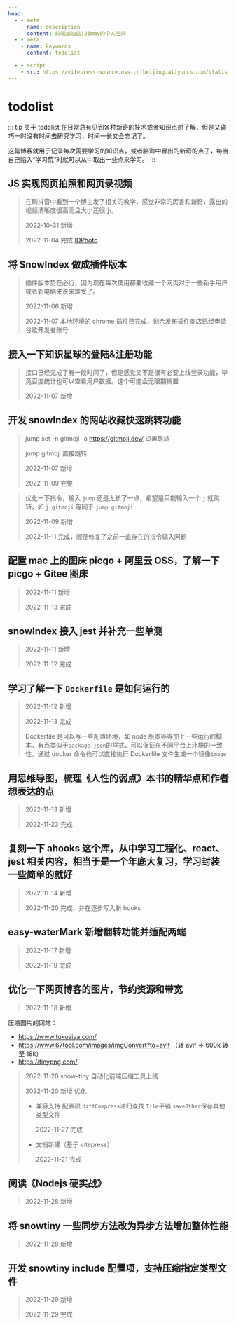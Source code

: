 ```yaml
---
head:
  - - meta
    - name: description
      content: 前端加油站|Jimmy的个人空间
  - - meta
    - name: keywords
      content: todolist

  - - script
    - src: https://vitepress-source.oss-cn-beijing.aliyuncs.com/statistics.js
---
```


# todolist

::: tip 关于 todolist
在日常总有见到各种新奇的技术或者知识点想了解，但是又碰巧一时没有时间去研究学习，时间一长又会忘记了。

这篇博客就用于记录每次需要学习的知识点，或者脑海中冒出的新奇的点子，每当自己陷入“学习荒”时就可以从中取出一些点来学习。
:::

## JS 实现网页拍照和网页录视频

> 在刷抖音中看到一个博主发了相关的教学，感觉非常的厉害和新奇，露出的视频清晰度很高而且大小还很小。
>
> 2022-10-31 新增
>
> 2022-11-04 完成 [IDPhoto](https://github.com/Jimmylxue/project-small-cases)

## 将 SnowIndex 做成插件版本

> 插件版本势在必行，因为现在每次使用都要收藏一个网页对于一些新手用户或者新电脑来说来难受了。
>
> 2022-11-06 新增
>
> 2022-11-07 本地环境的 chrome 插件已完成，剩余发布插件商店已经申请谷歌开发者账号

## 接入一下知识星球的登陆&注册功能

> 接口已经完成了有一段时间了，但是感觉又不是很有必要上线登录功能，毕竟百度统计也可以查看用户数据。这个可能会无限期搁置
>
> 2022-11-07 新增

## 开发 snowIndex 的网站收藏快速跳转功能

> jump set -n gitmoji -a https://gitmoji.dev/ 设置跳转
>
> jump gitmoji 直接跳转
>
> 2022-11-07 新增
>
> 2022-11-09 完整

> 优化一下指令，输入 `jump` 还是太长了一点，希望是只能输入一个 `j` 就跳转，如 `j gitmoji` 等同于 `jump gitmoji`
>
> 2022-11-09 新增
>
> 2022-11-11 完成，顺便修复了之前一直存在的指令输入问题

## 配置 mac 上的图床 picgo + 阿里云 OSS，了解一下 picgo + Gitee 图床

> 2022-11-11 新增
>
> 2022-11-13 完成

## snowIndex 接入 jest 并补充一些单测

> 2022-11-11 新增
>
> 2022-11-12 完成

## 学习了解一下 `Dockerfile` 是如何运行的

> 2022-11-12 新增
>
> 2022-11-13 完成
>
> Dockerfile 是可以写一些配置环境，如 node 版本等等加上一些运行的脚本，有点类似于`package.json`的样式，可以保证在不同平台上环境的一致性。通过 docker 命令也可以直接执行 Dockerfile 文件生成一个镜像`image`

## 用思维导图，梳理《人性的弱点》本书的精华点和作者想表达的点

> 2022-11-13 新增
>
> 2022-11-23 完成

## 复刻一下 ahooks 这个库，从中学习工程化、react、jest 相关内容，相当于是一个年底大复习，学习封装一些简单的就好

> 2022-11-14 新增
>
> 2022-11-20 完成，并在逐步写入新 hooks

## easy-waterMark 新增翻转功能并适配两端

> 2022-11-17 新增
>
> 2022-11-19 完成

## 优化一下网页博客的图片，节约资源和带宽

> 2022-11-18 新增

压缩图片的网站：

- https://www.tukuaiya.com/
- https://www.67tool.com/images/imgConvert?to=avif （转 avif => 600k 转至 18k）
- https://tinypng.com/

> 2022-11-20 snow-tiny 自动化前端压缩工具上线
>
> 2022-11-20 新增 优化
>
> - 兼容支持 配置项 `diffCompress`递归查找 `Tile`平铺 `saveOther`保存其他类型文件
>
>   2022-11-27 完成
>
> - 文档新建（基于 vitepress）
>
>   2022-11-21 完成

## 阅读《Nodejs 硬实战》

> 2022-11-28 新增

## 将 snowtiny 一些同步方法改为异步方法增加整体性能

> 2022-11-28 新增

## 开发 snowtiny include 配置项，支持压缩指定类型文件

> 2022-11-29 新增
>
> 2022-11-29 完成
